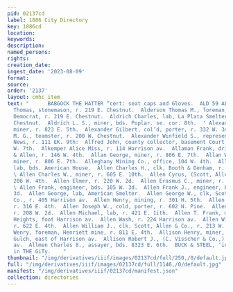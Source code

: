 ```yaml
---
pid: 02137cd
label: 1886 City Directory
key: 1886cd
location: 
keywords: 
description: 
named_persons: 
rights: 
creation_date: 
ingest_date: '2023-08-09'
format: 
source: 
order: '2137'
layout: cmhc_item
text: "      BABGOCK THE HATTER “cert: seat caps and Gloves.  ALD 59 ALL     Alderson
  Thomas, stonemason, r. 219 E. Chestnut.  Alderson Thomas M., foreman, bindery, Herald
  Democrat, r. 219 E. Chestnut.  Aldrich Charles, lab, La Plata Smelter, r. 852 W.
  Chestnut.  Aldrich L. S., miner, bds. Poplar. se. cor. 8th.  ' Alexander Frank,
  miner, r. 823 E. 5th.  Alexander Gilbert, col’d, porter, r. 332 W. 3d.  Alexander
  M. G., teamster, r. 200 W. Chestnut.  Alexander Winfield S., representative Denver
  News, r. 111 EK. 9th:  Alfred John, county collector, basement Court House, r. 407
  W. 7th.  Alkemper Alice Miss, r. 114 Harrison av.  Allaman Frank, driver, Scott
  & Allen, r. 146 W. 4th.  Allan George, miner, r. 806 E. 7th.  Allan William R.,
  miner, r. 806 E. 7th.  Alleghany Mining Co., office, 104 W. 4th.  Allen Charles,
  lab, bds. American House.  Allen Charles H., clk, Booth & Denham, r. 116 E. 6th.
  \ Allen Charles W., miner, r. 605 E. 10th.  Allen Cyrus, (Scott, Allen & Co.,) r.
  206 W. 4th.  Allen Elmer, r. 220 W. 2d.  Allen Erasmus C., miner, r. 308 E. 9th.
  \ Allen Frank, engineer, bds. 105 W. 3d.  Allen Frank J., engineer, bds. 105 W.
  3d.  Allen George, lab, American Smelter.  Allen George W., clk, Scott, Allen &
  Co., r. 405 Harrison av.  Allen Henry, mining, r. 301 H. 5th.  Allen Henry D., miner,
  r. 316 E. 4th.  Allen Joseph W., cold, porter, r. 602 N. Pine.  Allen Matt, miner,
  r. 208 W. 2d.  Allen Michael, lab, r. 421 E. 1ith.  Allen T. Frank, miner, r. Brooklyn
  Heights, foot Harrison av.  Allen Wash, r. 224 Harrison av.  Allen William H., miner,
  r. 622 E. 4th.  Allen William J., clk, Scott, Allen & Co., r. 213 W. 5th.  Allenby
  Wenry, foreman, Henriett mine, r. 811 E. 4th.  Allison Henry, miner, r. California
  Gulch, east of Harrison av.  Allison Robert J., (C. Visscher & Co.,) r. 212 Harrison
  av.  Allmen Charles 8., assayer, bds. 8323 E. 6th.  BUCK & STEEL, ‘insurance orricz
  in THE GiTy.    "
thumbnail: "/img/derivatives/iiif/images/02137cd/full/250,/0/default.jpg"
full: "/img/derivatives/iiif/images/02137cd/full/1140,/0/default.jpg"
manifest: "/img/derivatives/iiif/02137cd/manifest.json"
collection: directories
---
```

